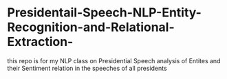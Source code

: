 # Presidentail-Speech-NLP-Entity-Recognition-and-Relational-Extraction-
this repo is for my NLP class on Presidential Speech analysis of Entites and their Sentiment relation in the speeches of all presidents
